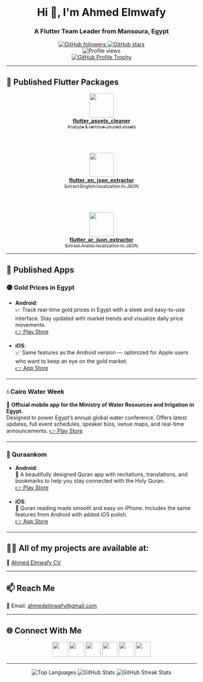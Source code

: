 <div align="center">
  <h1>Hi 👋, I'm Ahmed Elmwafy</h1>
  <h3>A Flutter Team Leader from Mansoura, Egypt</h3>
</div>

<div align="center">
  <a href="https://github.com/ahmedelmwafy">
    <img src="https://img.shields.io/github/followers/ahmedelmwafy?style=social" alt="GitHub followers">
  </a>
  <a href="https://github.com/ahmedelmwafy">
    <img src="https://img.shields.io/github/stars/ahmedelmwafy?style=social" alt="GitHub stars">
  </a>
</div>

<div align="center">
  <img src="https://komarev.com/ghpvc/?username=ahmedelmwafy&label=Profile%20views&color=0e75b6&style=flat" alt="Profile views">
</div>

<div align="center">
  <a href="https://github.com/ryo-ma/github-profile-trophy">
    <img src="https://github-profile-trophy.vercel.app/?username=ahmedelmwafy" alt="GitHub Profile Trophy">
  </a>
</div>

---

## 🚀 Published Flutter Packages

<div align="center">

<a href="https://pub.dev/packages/flutter_assets_cleaner">
  <img src="https://img.icons8.com/external-flat-icons-inmotus-design/64/external-cleaner-household-flat-icons-inmotus-design.png" width="64"/><br/>
  <strong>flutter_assets_cleaner</strong><br/>
  <sub>Analyze & remove unused assets</sub>
</a>

<br/><br/>

<a href="https://pub.dev/packages/flutter_en_json_extractor">
  <img src="https://img.icons8.com/color/64/google-translate.png" width="64"/><br/>
  <strong>flutter_en_json_extractor</strong><br/>
  <sub>Extract English localization to JSON</sub>
</a>

<br/><br/>

<a href="https://pub.dev/packages/flutter_ar_json_extractor">
  <img src="https://img.icons8.com/color/64/google-translate.png" width="64"/><br/>
  <strong>flutter_ar_json_extractor</strong><br/>
  <sub>Extract Arabic localization to JSON</sub>
</a>

</div>

---

## 📱 Published Apps

### 🟡 Gold Prices in Egypt

- **Android**:  
  📈 Track real-time gold prices in Egypt with a sleek and easy-to-use interface. Stay updated with market trends and visualize daily price movements.  
  [👉 Play Store](https://play.google.com/store/apps/details?id=com.goldpricesegy.app)

- **iOS**:  
  📈 Same features as the Android version — optimized for Apple users who want to keep an eye on the gold market.  
  [👉 App Store](https://apps.apple.com/us/app/%D8%A3%D8%B3%D8%B9%D8%A7%D8%B1-%D8%A7%D9%84%D8%B0%D9%87%D8%A8-%D9%81%D9%8A-%D9%85%D8%B5%D8%B1/id6477148336)

---

### 💧 Cairo Water Week  
📅 **Official mobile app for the Ministry of Water Resources and Irrigation in Egypt.**  
Designed to power Egypt’s annual global water conference. Offers latest updates, full event schedules, speaker bios, venue maps, and real-time announcements.
[👉 Play Store](https://play.google.com/store/apps/details?id=com.cairowater.week)

---

### 📖 Quraankom

- **Android**:  
  📖 A beautifully designed Quran app with recitations, translations, and bookmarks to help you stay connected with the Holy Quran.  
  [👉 Play Store](https://play.google.com/store/apps/details?id=com.mwafy.quraankom)

- **iOS**:  
  📖 Quran reading made smooth and easy on iPhone. Includes the same features from Android with added iOS polish.  
  [👉 App Store](https://apps.apple.com/us/app/%D9%82%D8%B1%D8%A2%D9%86%D9%83%D9%85/id1608194269)

---

## 👨‍💻 All of my projects are available at:  
📄 [Ahmed Elmwafy CV](https://flowcv.com/resume/9atgakj49o)

---

## 📫 Reach Me  
📧 Email: [ahmedelmwafy@gmail.com](mailto:ahmedelmwafy@gmail.com)

---

## 🌐 Connect With Me

<p align="center">
  <a href="https://twitter.com/devahmedelmwafy"><img src="https://img.icons8.com/color/48/twitter--v1.png" width="40"/></a>
  <a href="https://linkedin.com/in/ahmedelmwafy"><img src="https://img.icons8.com/color/48/linkedin.png" width="40"/></a>
  <a href="https://fb.com/devahmedelmwafy"><img src="https://img.icons8.com/color/48/facebook-new.png" width="40"/></a>
  <a href="https://instagram.com/devahmedelmwafy"><img src="https://img.icons8.com/color/48/instagram-new--v1.png" width="40"/></a>
  <a href="https://www.behance.net/ahmedelmwafy"><img src="https://img.icons8.com/color/48/behance.png" width="40"/></a>
  <a href="https://www.youtube.com/c/ahmedelmwafy"><img src="https://img.icons8.com/color/48/youtube-play.png" width="40"/></a>
</p>

---


<div align="center">
  <img src="https://github-readme-stats.vercel.app/api/top-langs?username=ahmedelmwafy&show_icons=true&locale=en&layout=compact" alt="Top Languages">
  <img src="https://github-readme-stats.vercel.app/api?username=ahmedelmwafy&show_icons=true&locale=en" alt="GitHub Stats">
  <img src="https://github-readme-streak-stats.herokuapp.com/?user=ahmedelmwafy" alt="GitHub Streak Stats">
</div>
